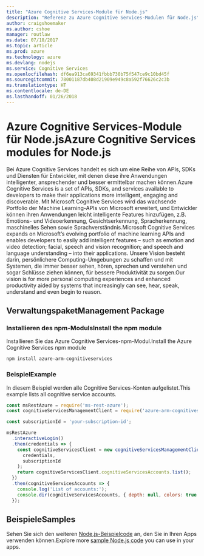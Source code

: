 ```yaml
---
title: "Azure Cognitive Services-Module für Node.js"
description: "Referenz zu Azure Cognitive Services-Modulen für Node.js"
author: craigshoemaker
ms.author: cshoe
manager: routlaw
ms.date: 07/18/2017
ms.topic: article
ms.prod: azure
ms.technology: azure
ms.devlang: nodejs
ms.service: Cognitive Services
ms.openlocfilehash: df6ea913ca69341fbbb730b75f547ce9c10bd45f
ms.sourcegitcommit: 78001187db408d21909e949c8a592f76626c2c3b
ms.translationtype: HT
ms.contentlocale: de-DE
ms.lasthandoff: 01/26/2018
---
```

# <a name="azure-cognitive-services-modules-for-nodejs"></a><span data-ttu-id="d6d59-103">Azure Cognitive Services-Module für Node.js</span><span class="sxs-lookup"><span data-stu-id="d6d59-103">Azure Cognitive Services modules for Node.js</span></span>

<span data-ttu-id="d6d59-104">Bei Azure Cognitive Services handelt es sich um eine Reihe von APIs, SDKs und Diensten für Entwickler, mit denen diese ihre Anwendungen intelligenter, ansprechender und besser ermittelbar machen können.</span><span class="sxs-lookup"><span data-stu-id="d6d59-104">Azure Cognitive Services is a set of APIs, SDKs, and services available to developers to make their applications more intelligent, engaging and discoverable.</span></span> <span data-ttu-id="d6d59-105">Mit Microsoft Cognitive Services wird das wachsende Portfolio der Machine Learning-APIs von Microsoft erweitert, und Entwickler können ihren Anwendungen leicht intelligente Features hinzufügen, z.B. Emotions- und Videoerkennung, Gesichtserkennung, Spracherkennung, maschinelles Sehen sowie Sprachverständnis.</span><span class="sxs-lookup"><span data-stu-id="d6d59-105">Microsoft Cognitive Services expands on Microsoft’s evolving portfolio of machine learning APIs and enables developers to easily add intelligent features – such as emotion and video detection; facial, speech and vision recognition; and speech and language understanding – into their applications.</span></span> <span data-ttu-id="d6d59-106">Unsere Vision besteht darin, persönlichere Computing-Umgebungen zu schaffen und mit Systemen, die immer besser sehen, hören, sprechen und verstehen und sogar Schlüsse ziehen können, für bessere Produktivität zu sorgen.</span><span class="sxs-lookup"><span data-stu-id="d6d59-106">Our vision is for more personal computing experiences and enhanced productivity aided by systems that increasingly can see, hear, speak, understand and even begin to reason.</span></span>

## <a name="management-package"></a><span data-ttu-id="d6d59-107">Verwaltungspaket</span><span class="sxs-lookup"><span data-stu-id="d6d59-107">Management Package</span></span>

### <a name="install-the-npm-module"></a><span data-ttu-id="d6d59-108">Installieren des npm-Moduls</span><span class="sxs-lookup"><span data-stu-id="d6d59-108">Install the npm module</span></span>

<span data-ttu-id="d6d59-109">Installieren Sie das Azure Cognitive Services-npm-Modul.</span><span class="sxs-lookup"><span data-stu-id="d6d59-109">Install the Azure Cognitive Services npm module</span></span>

```bash
npm install azure-arm-cognitiveservices
```

### <a name="example"></a><span data-ttu-id="d6d59-110">Beispiel</span><span class="sxs-lookup"><span data-stu-id="d6d59-110">Example</span></span>

<span data-ttu-id="d6d59-111">In diesem Beispiel werden alle Cognitive Services-Konten aufgelistet.</span><span class="sxs-lookup"><span data-stu-id="d6d59-111">This example lists all cognitive service accounts.</span></span>

```javascript
const msRestAzure = require('ms-rest-azure');
const cognitiveServicesManagementClient = require('azure-arm-cognitiveservices');

const subscriptionId = 'your-subscription-id';

msRestAzure
  .interactiveLogin()
  .then(credentials => {
    const cognitiveServicesClient = new cognitiveServicesManagementClient(
      credentials,
      subscriptionId
    );
    return cognitiveServicesClient.cognitiveServicesAccounts.list();
  })
  .then(cognitiveServicesAccounts => {
    console.log('List of accounts:');
    console.dir(cognitiveServicesAccounts, { depth: null, colors: true });    
  });

```

## <a name="samples"></a><span data-ttu-id="d6d59-112">Beispiele</span><span class="sxs-lookup"><span data-stu-id="d6d59-112">Samples</span></span>

<span data-ttu-id="d6d59-113">Sehen Sie sich den weiteren [Node.js-Beispielcode](https://azure.microsoft.com/resources/samples/?platform=nodejs) an, den Sie in Ihren Apps verwenden können.</span><span class="sxs-lookup"><span data-stu-id="d6d59-113">Explore more [sample Node.js code](https://azure.microsoft.com/resources/samples/?platform=nodejs) you can use in your apps.</span></span>
